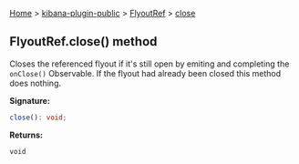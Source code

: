 [Home](./index) &gt; [kibana-plugin-public](./kibana-plugin-public.md) &gt; [FlyoutRef](./kibana-plugin-public.flyoutref.md) &gt; [close](./kibana-plugin-public.flyoutref.close.md)

## FlyoutRef.close() method

Closes the referenced flyout if it's still open by emiting and completing the `onClose()` Observable. If the flyout had already been closed this method does nothing.

<b>Signature:</b>

```typescript
close(): void;
```
<b>Returns:</b>

`void`

